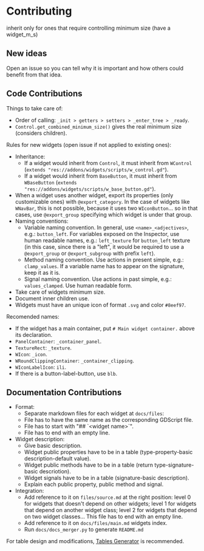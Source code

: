 # Contributing

inherit only for ones that require controlling minimum size (have a widget_m_s)

## New ideas

Open an issue so you can tell why it is important and how others could benefit from that idea.

## Code Contributions

Things to take care of:
- Order of calling: `_init > getters > setters > _enter_tree > _ready`.
- `Control.get_combined_minimum_size()` gives the real minimum size (considers children).

Rules for new widgets (open issue if not applied to existing ones):
- Inheritance:
  - If a widget would inherit from `Control`, it must inherit from `WControl` (`extends "res://addons/widgets/scripts/w_control.gd"`).
  - If a widget would inherit from `BaseButton`, it must inherit from `WBaseButton` (`extends "res://addons/widgets/scripts/w_base_button.gd"`).
- When a widget uses another widget, export its properties (only customizable ones) with `@export_category`. In the case of widgets like `WNavBar`, this is not possible, because it uses two `WIconButton`... so in that cases, use `@export_group` specifying which widget is under that group.
- Naming conventions:
  - Variable naming convention. In general, use `<name>_<adjectives>`, e.g.: `button_left`. For variables exposed on the Inspector, use human readable names, e.g.: `left_texture` for `button_left` texture (in this case, since there is a "left", it would be required to use a `@export_group` or `@export_subgroup` with prefix `left`).
  - Method naming convention. Use actions in present simple, e.g.: `clamp_values`. If a variable name has to appear on the signature, keep it as it is.
  - Signal naming convention. Use actions in past simple, e.g.: `values_clamped`. Use human readable form.
- Take care of widgets minimum size.
- Document inner children use.
- Widgets must have an unique icon of format `.svg` and color `#8eef97`.

Recomended names:
- If the widget has a main container, put `# Main widget container.` above its declaration.
- `PanelContainer`: `_container_panel`.
- `TextureRect`: `_texture`.
- `WIcon`: `_icon`.
- `WRoundClippingContainer`: `_container_clipping`.
- `WIconLabelIcon`: `ili`.
- If there is a button-label-button, use `blb`.

## Documentation Contributions

- Format:
  - Separate markdown files for each widget at `docs/files`:
  - File has to have the same name as the corresponding GDScript file.
  - File has to start with "\#\# \`<widget name\>\`".
  - File has to end with an empty line.
- Widget description:
  - Give basic description.
  - Widget public properties have to be in a table (type-property-basic description-default value).
  - Widget public methods have to be in a table (return type-signature-basic descriotion).
  - Widget signals have to be in a table (signature-basic description).
  - Explain each public property, public method and signal.
- Integration:
  - Add reference to it on `files/source.md` at the right position: level 0 for widgets that doesn't depend on other widgets; level 1 for widgets that depend on another widget class; level 2 for widgets that depend on two widget classes... This file has to end with an empty line.
  - Add reference to it on `docs/files/main.md` widgets index.
  - Run `docs/docs_merger.py` to generate `README.md`

For table design and modifications, [Tables Generator](https://www.tablesgenerator.com/markdown_tables) is recommended.